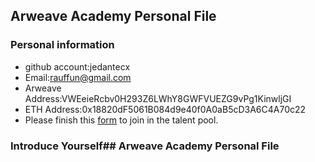 ## Arweave Academy Personal File

### Personal information

- github account:jedantecx
- Email:rauffun@gmail.com
- Arweave Address:VWEeieRcbv0H293Z6LWhY8GWFVUEZG9vPg1KinwljGI
- ETH Address:0x18820dF5061B084d9e40f0A0aB5cD3A6C4A70c22
- Please finish this [form](https://docs.google.com/forms/d/e/1FAIpQLSfWA5fIIcBgmRppm3jNz5vmf9Mai_QMVil-2pO4r7YKn_Zhtw/viewform?usp=sf_link) to join in the talent pool.

### Introduce Yourself## Arweave Academy Personal File
